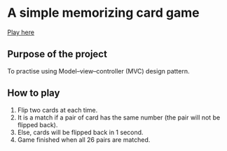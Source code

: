 # A simple memorizing card game
[Play here](https://jasonchan1129.github.io/ac-cardgame/)
## Purpose of the project
To practise using Model–view–controller (MVC) design pattern.
## How to play
1. Flip two cards at each time.
2. It is a match if a pair of card has the same number (the pair will not be flipped back).
3. Else, cards will be flipped back in 1 second.
4. Game finished when all 26 pairs are matched.
